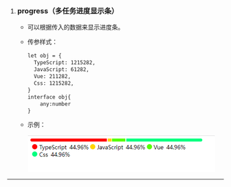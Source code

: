 1. ### progress（多任务进度显示条）

   - 可以根据传入的数据来显示进度条。

   - 传参样式：

     ```tsx
     let obj = {
       TypeScript: 1215282,
       JavaScript: 61282,
       Vue: 211282,
       Css: 1215282,
     }
     interface obj{
         any:number
     }
     ```

   - 示例：

     ![progress](./pictureFile/progress.png)

---

